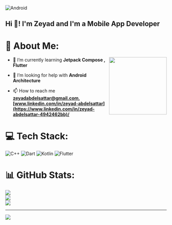
![Android](https://github.com/Absattar22/Absattar22/assets/116181912/dfad35d6-c6a9-470c-98e0-982f5c7703fd)


<h2 align="left">Hi 👋! I'm Zeyad and I'm a Mobile App Developer </h2>

# 💫 About Me:
<img align="right" height="180" src="https://media.giphy.com/media/v1.Y2lkPTc5MGI3NjExZXM5NjJpOXgxaGZlcGptYXoxZjk5ZXlyb2swcW1tOWo1NXNxcGJsayZlcD12MV9naWZzX3NlYXJjaCZjdD1n/L1R1tvI9svkIWwpVYr/giphy.gif"  />

- 🌱 I’m currently learning **Jetpack Compose , Flutter**

- 🤝 I’m looking for help with **Android Architecture**

- 📫 How to reach me **zeyadabdelsattar@gmail.com,[www.linkedin.com/in/zeyad-abdelsattar](https://www.linkedin.com/in/zeyad-abdelsattar-4942462bb)/**

# 💻 Tech Stack:
![C++](https://img.shields.io/badge/c++-%2300599C.svg?style=for-the-badge&logo=c%2B%2B&logoColor=white) ![Dart](https://img.shields.io/badge/dart-%230175C2.svg?style=for-the-badge&logo=dart&logoColor=white) ![Kotlin](https://img.shields.io/badge/kotlin-%237F52FF.svg?style=for-the-badge&logo=kotlin&logoColor=white) ![Flutter](https://img.shields.io/badge/Flutter-%2302569B.svg?style=for-the-badge&logo=Flutter&logoColor=white)
# 📊 GitHub Stats:
![](https://github-readme-stats.vercel.app/api?username=Absattar22&theme=dark&hide_border=true&include_all_commits=true&count_private=true)<br/>
![](https://github-readme-streak-stats.herokuapp.com/?user=Absattar22&theme=dark&hide_border=true)<br/>
![](https://github-readme-stats.vercel.app/api/top-langs/?username=Absattar22&theme=dark&hide_border=true&include_all_commits=true&count_private=true&layout=compact)

---
[![](https://visitcount.itsvg.in/api?id=Absattar22&icon=0&color=0)](https://visitcount.itsvg.in)

